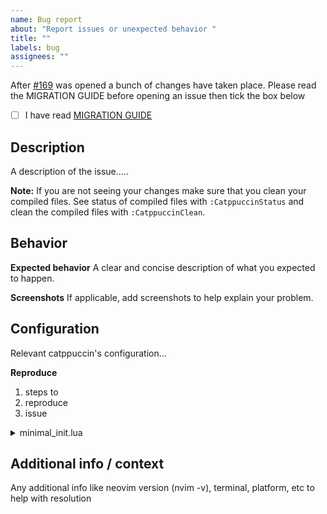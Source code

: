 ```yaml
---
name: Bug report
about: "Report issues or unexpected behavior "
title: ""
labels: bug
assignees: ""
---
```


After [#169](https://github.com/catppuccin/nvim/issues/169) was opened a bunch of changes have taken place. Please read the MIGRATION GUIDE before opening an issue then tick the box below
- [ ] I have read [MIGRATION GUIDE](https://github.com/catppuccin/nvim/issues/178)

## Description

A description of the issue.....

**Note:** If you are not seeing your changes make sure that you clean your compiled files. See status of compiled files
with `:CatppuccinStatus` and clean the compiled files with `:CatppuccinClean`.

## Behavior

**Expected behavior**
A clear and concise description of what you expected to happen.

**Screenshots**
If applicable, add screenshots to help explain your problem.

## Configuration

Relevant catppuccin's configuration...

**Reproduce**

1. steps to
1. reproduce
1. issue

<details>
<summary>minimal_init.lua</summary>

A [minimal_init.lua](https://github.com/catppuccin/nvim/blob/main/minimal_init.lua) file template is located at the root of the project.

```
-- Paste your modified minimal_init.lua in here:


```

</details>

## Additional info / context

Any additional info like neovim version (nvim -v), terminal, platform, etc to help with resolution
